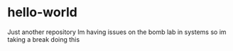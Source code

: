 # hello-world
Just another repository 
Im having issues on the bomb lab in systems so im taking a break doing this 
